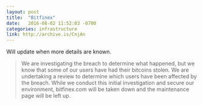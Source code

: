 ```yaml
---
layout: post
title:  "Bitfinex"
date:   2016-08-02 11:52:03 -0700
categories: infrastructure
link: http://archive.is/CnjAn
---
```

Will update when more details are known.

>We are investigating the breach to determine what happened, but we know that some of our users have had their bitcoins stolen. We are undertaking a review to determine which users have been affected by the breach. While we conduct this initial investigation and secure our environment, bitfinex.com will be taken down and the maintenance page will be left up.

